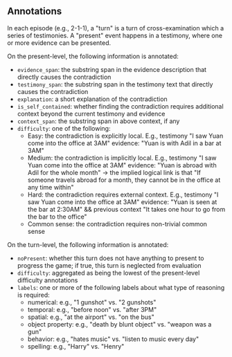 ## Annotations

In each episode (e.g., 2-1-1), a "turn" is a turn of cross-examination which a series of testimonies. A "present" event happens in a testimony, where one or more evidence can be presented. 

On the present-level, the following information is annotated:
- `evidence_span`: the substring span in the evidence description that directly causes the contradiction
- `testimony_span`: the substring span in the testimony text that directly causes the contradiction
- `explanation`: a short explanation of the contradiction
- `is_self_contained`: whether finding the contradiction requires additional context beyond the current testimony and evidence
- `context_span`: the substring span in above context, if any
- `difficulty`: one of the following:
    - Easy: the contradiction is explicitly local. E.g., testimony "I saw Yuan come into the office at 3AM" evidence: "Yuan is with Adil in a bar at 3AM"
    - Medium: the contradiction is implicitly local. E.g., testimony "I saw Yuan come into the office at 3AM" evidence: "Yuan is abroad with Adil for the whole month" -> the implied logical link is that "If someone travels abroad for a month, they cannot be in the office at any time within"
    - Hard: the contradiction requires external context. E.g., testimony "I saw Yuan come into the office at 3AM" evidence: "Yuan is seen at the bar at 2:30AM" && previous context "It takes one hour to go from the bar to the office"
    - Common sense: the contradiction requires non-trivial common sense

On the turn-level, the following information is annotated:
- `noPresent`: whether this turn does not have anything to present to progress the game; if true, this turn is neglected from evaluation
- `difficulty`: aggregated as being the lowest of the present-level difficulty annotations
- `labels`: one or more of the following labels about what type of reasoning is required:
    - numerical: e.g., "1 gunshot" vs. "2 gunshots"
    - temporal: e.g., "before noon" vs. "after 3PM"
    - spatial: e.g., "at the airport" vs. "on the bus"
    - object property: e.g., "death by blunt object" vs. "weapon was a gun"
    - behavior: e.g., "hates music" vs. "listen to music every day"
    - spelling: e.g., "Harry" vs. "Henry"
